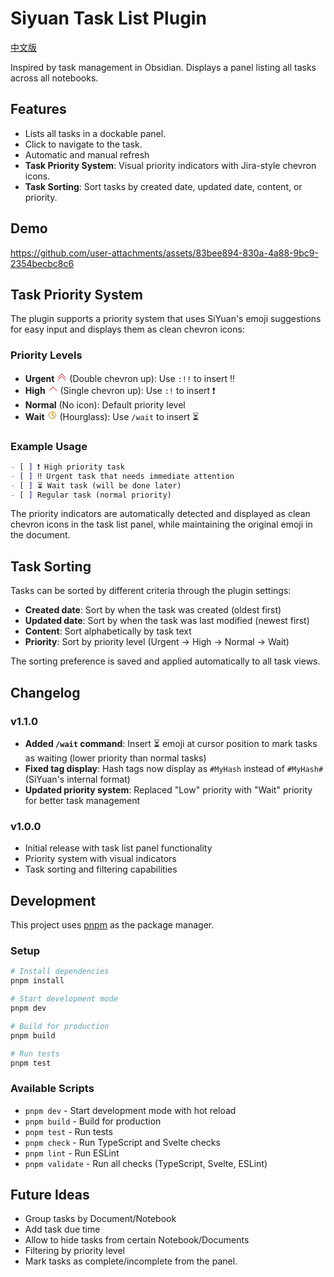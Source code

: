 # Siyuan Task List Plugin

[中文版](./README_zh_CN.md)

Inspired by task management in Obsidian. Displays a panel listing all tasks across all notebooks.

## Features

- Lists all tasks in a dockable panel.
- Click to navigate to the task.
- Automatic and manual refresh
- **Task Priority System**: Visual priority indicators with Jira-style chevron icons.
- **Task Sorting**: Sort tasks by created date, updated date, content, or priority.

## Demo 

https://github.com/user-attachments/assets/83bee894-830a-4a88-9bc9-2354becbc8c6

## Task Priority System

The plugin supports a priority system that uses SiYuan's emoji suggestions for easy input and displays them as clean chevron icons:

### Priority Levels

- **Urgent** <svg width="16" height="16" fill="#dc2626" viewBox="0 0 16 16"><path fill-rule="evenodd" d="M7.646 2.646a.5.5 0 0 1 .708 0l6 6a.5.5 0 0 1-.708.708L8 3.707 2.354 9.354a.5.5 0 1 1-.708-.708z"/><path fill-rule="evenodd" d="M7.646 6.646a.5.5 0 0 1 .708 0l6 6a.5.5 0 0 1-.708.708L8 7.707l-5.646 5.647a.5.5 0 0 1-.708-.708z"/></svg> (Double chevron up): Use `:!!` to insert ‼️
- **High** <svg width="16" height="16" fill="#dc2626" viewBox="0 0 16 16"><path fill-rule="evenodd" d="M7.646 4.646a.5.5 0 0 1 .708 0l6 6a.5.5 0 0 1-.708.708L8 5.707l-5.646 5.647a.5.5 0 0 1-.708-.708z"/></svg> (Single chevron up): Use `:!` to insert ❗
- **Normal** (No icon): Default priority level
- **Wait** <svg width="16" height="16" fill="#ca8a04" viewBox="0 0 16 16"><path d="M8 2a6 6 0 1 1 0 12A6 6 0 0 1 8 2zm0 1a5 5 0 1 0 0 10A5 5 0 0 0 8 3z" fill="#ca8a04"/><path d="M8 4v4l2.5 2.5" stroke="#ca8a04" stroke-width="1.5" fill="none"/></svg> (Hourglass): Use `/wait` to insert ⏳

### Example Usage

```markdown
- [ ] ❗ High priority task
- [ ] ‼️ Urgent task that needs immediate attention
- [ ] ⏳ Wait task (will be done later)
- [ ] Regular task (normal priority)
```

The priority indicators are automatically detected and displayed as clean chevron icons in the task list panel, while maintaining the original emoji in the document.

## Task Sorting

Tasks can be sorted by different criteria through the plugin settings:

- **Created date**: Sort by when the task was created (oldest first)
- **Updated date**: Sort by when the task was last modified (newest first)
- **Content**: Sort alphabetically by task text
- **Priority**: Sort by priority level (Urgent → High → Normal → Wait)

The sorting preference is saved and applied automatically to all task views.

## Changelog

### v1.1.0

- **Added `/wait` command**: Insert ⏳ emoji at cursor position to mark tasks as waiting (lower priority than normal tasks)
- **Fixed tag display**: Hash tags now display as `#MyHash` instead of `#MyHash#` (SiYuan's internal format)
- **Updated priority system**: Replaced "Low" priority with "Wait" priority for better task management

### v1.0.0

- Initial release with task list panel functionality
- Priority system with visual indicators
- Task sorting and filtering capabilities

## Development

This project uses [pnpm](https://pnpm.io/) as the package manager.

### Setup

```bash
# Install dependencies
pnpm install

# Start development mode
pnpm dev

# Build for production
pnpm build

# Run tests
pnpm test
```

### Available Scripts

- `pnpm dev` - Start development mode with hot reload
- `pnpm build` - Build for production
- `pnpm test` - Run tests
- `pnpm check` - Run TypeScript and Svelte checks
- `pnpm lint` - Run ESLint
- `pnpm validate` - Run all checks (TypeScript, Svelte, ESLint)

## Future Ideas

- Group tasks by Document/Notebook
- Add task due time
- Allow to hide tasks from certain Notebook/Documents
- Filtering by priority level
- Mark tasks as complete/incomplete from the panel.
